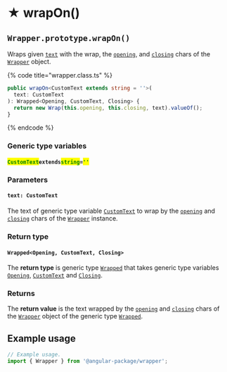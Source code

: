 # ★ wrapOn()

## `Wrapper.prototype.wrapOn()`

Wraps given [`text`](wrapon.md#text-customtext) with the wrap, the [`opening`](../../../wrap/accessors/#wrap.prototype.opening), and [`closing`](../../../wrap/accessors/#wrap.prototype.closing) chars of the [`Wrapper`](../../wrapper.md) object.

{% code title="wrapper.class.ts" %}
```typescript
public wrapOn<CustomText extends string = ''>(
  text: CustomText
): Wrapped<Opening, CustomText, Closing> {
  return new Wrap(this.opening, this.closing, text).valueOf();
}
```
{% endcode %}

### Generic type variables

#### <mark style="color:green;">`CustomText`</mark>`extends`<mark style="color:green;">`string`</mark>`=`<mark style="color:green;">`''`</mark>



### Parameters

#### `text: CustomText`

The text of generic type variable [`CustomText`](wrapon.md#customtext-extends-string) to wrap by the [`opening`](../../../wrap/accessors/#wrap.prototype.opening) and [`closing`](../../../wrap/accessors/#wrap.prototype.closing) chars of the [`Wrapper`](../../wrapper.md) instance.

### Return type

#### `Wrapped<Opening, CustomText, Closing>`

The **return type** is generic type [`Wrapped`](../../../type/wrapped.md) that takes generic type variables [`Opening`](../../generic-type-variables.md#wrap-opening), [`CustomText`](wrapon.md#customtextextendsstring) and [`Closing`](../../generic-type-variables.md#wrap-closing).

### Returns

The **return value** is the text wrapped by the [`opening`](../../../wrap/accessors/#wrap.prototype.opening) and [`closing`](../../../wrap/accessors/#wrap.prototype.closing) chars of the [`Wrapper`](../../wrapper.md) object of the generic type [`Wrapped`](../../../type/wrapped.md).

## Example usage

```typescript
// Example usage.
import { Wrapper } from '@angular-package/wrapper';


```
